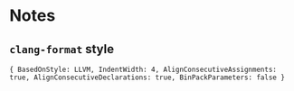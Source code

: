 # Notes
## `clang-format` style
```
{ BasedOnStyle: LLVM, IndentWidth: 4, AlignConsecutiveAssignments: true, AlignConsecutiveDeclarations: true, BinPackParameters: false }
```
